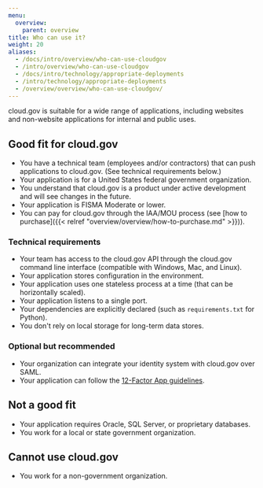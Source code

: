 ```yaml
---
menu:
  overview:
    parent: overview
title: Who can use it?
weight: 20
aliases:
  - /docs/intro/overview/who-can-use-cloudgov
  - /intro/overview/who-can-use-cloudgov
  - /docs/intro/technology/appropriate-deployments
  - /intro/technology/appropriate-deployments
  - /overview/overview/who-can-use-cloudgov/
---
```


cloud.gov is suitable for a wide range of applications, including websites and non-website applications for internal and public uses.

## Good fit for cloud.gov

- You have a technical team (employees and/or contractors) that can push applications to cloud.gov. (See technical requirements below.)
- Your application is for a United States federal government organization.
- You understand that cloud.gov is a product under active development and will see changes in the future.
- Your application is FISMA Moderate or lower.
- You can pay for cloud.gov through the IAA/MOU process (see [how to purchase]({{< relref "overview/overview/how-to-purchase.md" >}})).

### Technical requirements

- Your team has access to the cloud.gov API through the cloud.gov command line interface (compatible with Windows, Mac, and Linux).
- Your application stores configuration in the environment.
- Your application uses one stateless process at a time (that can be horizontally scaled).
- Your application listens to a single port.
- Your dependencies are explicitly declared (such as `requirements.txt` for Python).
- You don't rely on local storage for long-term data stores.

### Optional but recommended
- Your organization can integrate your identity system with cloud.gov over SAML.
- Your application can follow the [12-Factor App guidelines](https://12factor.net/).

## Not a good fit

- Your application requires Oracle, SQL Server, or proprietary databases.
- You work for a local or state government organization.

## Cannot use cloud.gov

- You work for a non-government organization.
